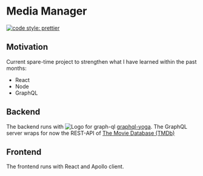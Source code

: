 # Media Manager

[![code style: prettier](https://img.shields.io/badge/code_style-prettier-ff69b4.svg?style=flat-square)](https://github.com/prettier/prettier)

## Motivation

Current spare-time project to strengthen what I have learned within the past months:

- React
- Node
- GraphQL

## Backend

The backend runs with ![Logo for graph-ql](https://camo.githubusercontent.com/389368863d9b9df25acd07644bad7642459c3533/68747470733a2f2f696d6775722e636f6d2f5376366a3042362e706e67 "graphql-yoga Logo") [graphql-yoga](https://github.com/prisma/graphql-yoga).
The GraphQL server wraps for now the REST-API of [The Movie Database (TMDb)](https://www.themoviedb.org/)

## Frontend

The frontend runs with React and Apollo client.